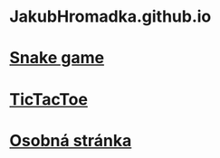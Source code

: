 # JakubHromadka.github.io

# [Snake game](https://jakubhromadka.github.io/snakegame/)
# [TicTacToe](https://jakubhromadka.github.io/tictactoe/)
# [Osobná stránka](https://jakubhromadka.github.io/osobna_stranka/)
